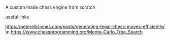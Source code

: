 A custom made chess engine from scratch

useful links


https://peterellisjones.com/posts/generating-legal-chess-moves-efficiently/   \n
https://www.chessprogramming.org/Monte-Carlo_Tree_Search
